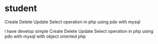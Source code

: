 # student
Create Delete Update Select operation in php using pdo with mysql

i have develop simple Create Delete Update Select operation in php using pdo with mysql with object oriented php

